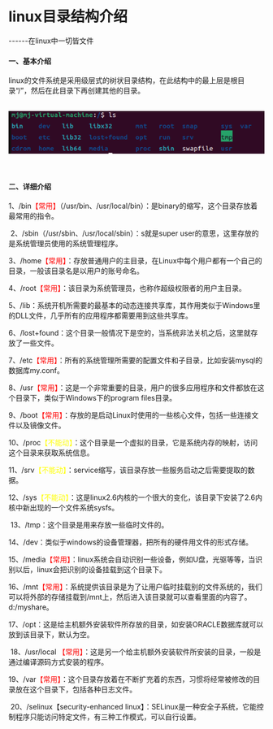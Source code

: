 # linux目录结构介绍



------在linux中一切皆文件



#### 一、基本介绍

​	linux的文件系统是采用级层式的树状目录结构，在此结构中的最上层是根目录“/”，然后在此目录下再创建其他的目录。

​									<img src="..\asset\image-20230301203759600.png">

​                          

#### 二、详细介绍

​	1、/bin<font color="red">【常用】</font>（/usr/bin、/usr/local/bin）：是binary的缩写，这个目录存放着最常用的指令。

​	2、/sbin（/usr/sbin、/usr/local/sbin）：s就是super user的意思，这里存放的是系统管理员使用的系统管理程序。

​	3、/home<font color="red">【常用】</font>：存放普通用户的主目录，在Linux中每个用户都有一个自己的目录，一般该目录名是以用户的账号命名。

​	4、/root<font color="red">【常用】</font>：该目录为系统管理员，也称作超级权限者的用户主目录。

​	5、/lib：系统开机所需要的最基本的动态连接共享库，其作用类似于Windows里的DLL文件，几乎所有的应用程序都需要用到这些共享库。

​	6、/lost+found：这个目录一般情况下是空的，当系统非法关机之后，这里就存放了一些文件。

​	7、/etc<font color="red">【常用】</font>：所有的系统管理所需要的配置文件和子目录，比如安装mysql的数据库my.conf。

​	8、/usr<font color="red">【常用】</font>：这是一个非常重要的目录，用户的很多应用程序和文件都放在这个目录下，类似于Windows下的program files目录。

​	9、/boot<font color="red">【常用】</font>：存放的是启动Linux时使用的一些核心文件，包括一些连接文件以及镜像文件。

​	10、/proc<font color = "yellow">【不能动】</font>：这个目录是一个虚拟的目录，它是系统内存的映射，访问这个目录来获取系统信息。

​	11、/srv<font color = "yellow">【不能动】</font>：service缩写，该目录存放一些服务启动之后需要提取的数据。

​	12、/sys<font color = "yellow">【不能动】</font>：这是linux2.6内核的一个很大的变化，该目录下安装了2.6内核中新出现的一个文件系统sysfs。

​	13、/tmp：这个目录是用来存放一些临时文件的。

​	14、/dev：类似于windows的设备管理器，把所有的硬件用文件的形式存储。

​	15、/media<font color="red">【常用】</font>：linux系统会自动识别一些设备，例如U盘，光驱等等，当识别以后，linux会把识别的设备挂载到这个目录下。

​	16、/mnt<font color="red">【常用】</font>：系统提供该目录是为了让用户临时挂载别的文件系统的，我们可以将外部的存储挂载到/mnt上，然后进入该目录就可以查看里面的内容了。d:/myshare。

​	17、/opt：这是给主机额外安装软件所存放的目录，如安装ORACLE数据库就可以放到该目录下，默认为空。

​	18、/usr/local <font color="red">【常用】</font>：这是另一个给主机额外安装软件所安装的目录，一般是通过编译源码方式安装的程序。

​	19、/var<font color="red">【常用】</font>：这个目录存放着在不断扩充着的东西，习惯将经常被修改的目录放在这个目录下，包括各种日志文件。

​	20、/selinux【security-enhanced linux】：SELinux是一种安全子系统，它能控制程序只能访问特定文件，有三种工作模式，可以自行设置。